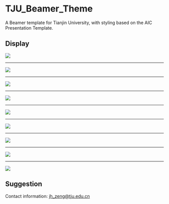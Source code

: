 # TJU_Beamer_Theme

A Beamer template for Tianjin University, with styling based on the AIC Presentation Template.

## Display

![](./Images/1.jpg)

---

![](./Images/2.jpg)

---

![](./Images/3.jpg)

---

![](./Images/4.jpg)

---

![](./Images/5.jpg)

---

![](./Images/6.jpg)

---

![](./Images/7.jpg)

---

![](./Images/8.jpg)

---

![](./Images/9.jpg)

## Suggestion

Contact information: jh_zeng@tju.edu.cn

